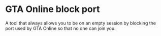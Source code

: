 # GTA Online block port
A tool that always allows you to be on an empty session by blocking the port used by GTA Online so that no one can join you.